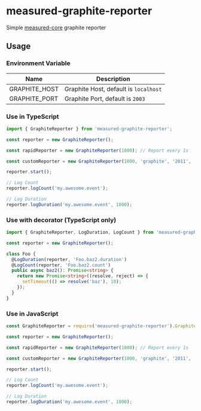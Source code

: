# measured-graphite-reporter

Simple [measured-core](https://github.com/yaorg/node-measured) graphite reporter

## Usage

### Environment Variable

| Name          | Description                           |
| ------------- | ------------------------------------- |
| GRAPHITE_HOST | Graphite Host, default is `localhost` |
| GRAPHITE_PORT | Graphite Port, default is `2003`      |

### Use in TypeScript

```ts
import { GraphiteReporter } from 'measured-graphite-reporter';

const reporter = new GraphiteReporter();

const rapidReporter = new GraphiteReporter(1000); // Report every 1s

const customReporter = new GraphiteReporter(1000, 'graphite', '2011', 'my_prefix');

reporter.start();

// Log Count
reporter.logCount('my.awesome.event');

// Log Duration
reporter.logDuration('my.awesome.event', 1000);
```

### Use with decorator (TypeScript only)

```ts
import { GraphiteReporter, LogDuration, LogCount } from 'measured-graphite-reporter';

const reporter = new GraphiteReporter();

class Foo {
  @LogDuration(reporter, 'Foo.baz2.duration')
  @LogCount(reporter, 'Foo.baz2.count')
  public async baz2(): Promise<string> {
    return new Promise<string>((resolve, reject) => {
      setTimeout(() => resolve('baz'), 10);
    });
  }
}
```

### Use in JavaScript

```js
const GraphiteReporter = require('measured-graphite-reporter').GraphiteReporter;

const reporter = new GraphiteReporter();

const rapidReporter = new GraphiteReporter(1000); // Report every 1s

const customReporter = new GraphiteReporter(1000, 'graphite', '2011', 'my_prefix');

reporter.start();

// Log Count
reporter.logCount('my.awesome.event');

// Log Duration
reporter.logDuration('my.awesome.event', 1000);
```
